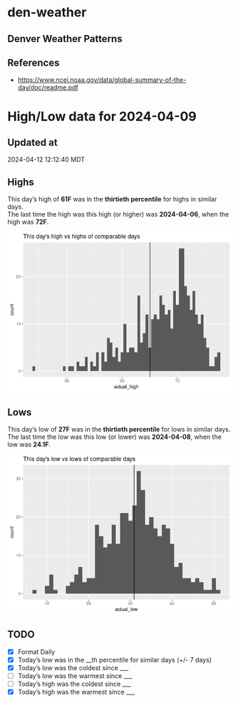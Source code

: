 

# den-weather

## Denver Weather Patterns

## References

- <https://www.ncei.noaa.gov/data/global-summary-of-the-day/doc/readme.pdf>

# High/Low data for 2024-04-09

## Updated at

2024-04-12 12:12:40 MDT

## Highs

This day’s high of **61F** was in the **thirtieth percentile** for highs
in similar days.  
The last time the high was this high (or higher) was **2024-04-06**,
when the high was **72F**.

![](readme_files/figure-commonmark/unnamed-chunk-4-1.png)

## Lows

This day’s low of **27F** was in the **thirtieth percentile** for lows
in similar days.  
The last time the low was this low (or lower) was **2024-04-08**, when
the low was **24.1F**.

![](readme_files/figure-commonmark/unnamed-chunk-6-1.png)

## TODO

- [x] Format Daily
- [x] Today’s low was in the \_\_th percentile for similar days (+/- 7
  days)
- [x] Today’s low was the coldest since \_\_\_
- [ ] Today’s low was the warmest since \_\_\_
- [ ] Today’s high was the coldest since \_\_\_
- [x] Today’s high was the warmest since \_\_\_
